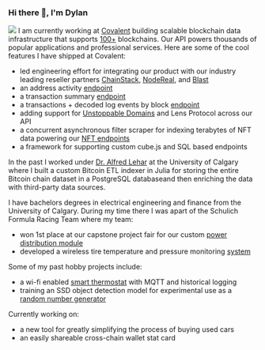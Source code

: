### Hi there 👋, I'm Dylan
![](https://komarev.com/ghpvc/?username=dylanjrae)
I am currently working at [Covalent](https://www.covalenthq.com/) building scalable blockchain data infrastructure that supports [100+](https://www.covalenthq.com/docs/networks/) blockchains. Our API powers thousands of popular applications and professional services. Here are some of the cool features I have shipped at Covalent:
- led engineering effort for integrating our product with our industry leading reseller partners [ChainStack](https://chainstack.com/covalent-on-chainstack-unified-api-web3-data/), [NodeReal](https://www.covalenthq.com/blog/covalent-nodereal-announcement/), and [Blast](https://www.theblock.co/post/236547/blast-joins-forces-with-covalent-to-empower-developers-in-the-web3-ecosystem-with-premium-api-access)
- an address activity [endpoint](https://www.covalenthq.com/docs/unified-api/changelog/#new-premium-wallet-activity-endpoint) 
- a transaction summary [endpoint](https://www.covalenthq.com/docs/unified-api/changelog/#new-transactions-endpoints)
- a transactions + decoded log events by block [endpoint](https://www.covalenthq.com/docs/api/transactions/get-all-transactions-in-a-block/)
- adding support for [Unstoppable Domains](https://www.covalenthq.com/docs/unified-api/changelog/#new-unstoppable-domains-address-resolution) and Lens Protocol across our API
- a concurrent asynchronous filter scraper for indexing terabytes of NFT data powering our [NFT endpoints](https://www.covalenthq.com/docs/api/nft/get-nfts-for-address/#core-rendering/)
- a framework for supporting custom cube.js and SQL based endpoints

In the past I worked under [Dr. Alfred Lehar](https://www.linkedin.com/in/alfred-lehar-434b2021/) at the University of Calgary where I built a custom Bitcoin ETL indexer in Julia for storing the entire Bitcoin chain dataset in a PostgreSQL databaseand then enriching the data with third-party data sources.

I have bachelors degrees in electrical engineering and finance from the University of Calgary. During my time there I was apart of the Schulich Formula Racing Team where my team:
- won 1st place at our capstone project fair for our custom [power distribution module](https://dylanrae.ca/PDM-details.html)
- developed a wireless tire temperature and pressure monitoring [system](https://dylanrae.ca/TTPMS-details.html)

Some of my past hobby projects include:
- a wi-fi enabled [smart thermostat](https://dylanrae.ca/ST-details.html) with MQTT and historical logging
- training an SSD object detection model for experimental use as a [random number generator](https://dylanrae.ca/ML-details.html)

Currently working on:
- a new tool for greatly simplifying the process of buying used cars
- an easily shareable cross-chain wallet stat card
